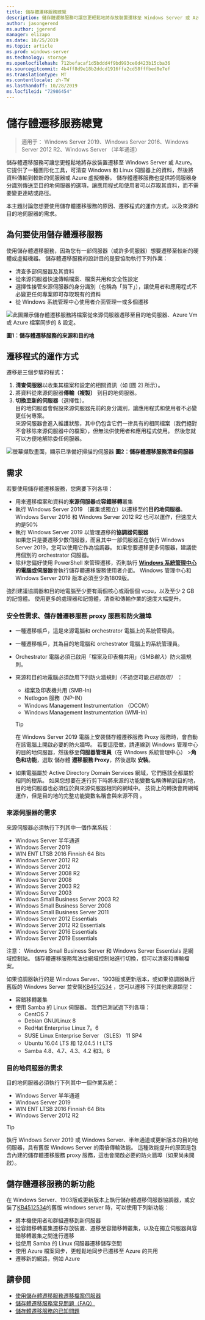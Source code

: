 ```yaml
---
title: 儲存體遷移服務總覽
description: 儲存體遷移服務可讓您更輕鬆地將存放裝置遷移至 Windows Server 或 Azure。 它提供了一種圖形化工具，可清查 Windows 和 Linux 伺服器上的資料，然後將資料傳輸到較新的伺服器或 Azure 虛擬機器。 儲存體遷移服務也提供將伺服器身分識別傳送至目的地伺服器的選項，讓應用程式和使用者可以存取其資料，而不需要變更連結或路徑。
author: jasongerend
ms.author: jgerend
manager: elizapo
ms.date: 10/25/2019
ms.topic: article
ms.prod: windows-server
ms.technology: storage
ms.openlocfilehash: 712befacaf1d5bddd4f9bd993ce0d423b15cba36
ms.sourcegitcommit: 4b4ff8d9e18b2ddcd1916ffa2cd58fffbed8e7ef
ms.translationtype: MT
ms.contentlocale: zh-TW
ms.lasthandoff: 10/28/2019
ms.locfileid: "72986454"
---
```

# <a name="storage-migration-service-overview"></a>儲存體遷移服務總覽

>適用于： Windows Server 2019、Windows Server 2016、Windows Server 2012 R2、Windows Server （半年通道）

儲存體遷移服務可讓您更輕鬆地將存放裝置遷移至 Windows Server 或 Azure。 它提供了一種圖形化工具，可清查 Windows 和 Linux 伺服器上的資料，然後將資料傳輸到較新的伺服器或 Azure 虛擬機器。 儲存體遷移服務也提供將伺服器身分識別傳送至目的地伺服器的選項，讓應用程式和使用者可以存取其資料，而不需要變更連結或路徑。

本主題討論您想要使用儲存體遷移服務的原因、遷移程式的運作方式，以及來源和目的地伺服器的需求。

## <a name="why-use-storage-migration-service"></a>為何要使用儲存體遷移服務

使用儲存體遷移服務，因為您有一部伺服器（或許多伺服器）想要遷移至較新的硬體或虛擬機器。 儲存體遷移服務的設計目的是要協助執行下列作業：

- 清查多部伺服器及其資料
- 從來源伺服器快速傳輸檔案、檔案共用和安全性設定
- 選擇性接管來源伺服器的身分識別（也稱為「剪下」），讓使用者和應用程式不必變更任何專案即可存取現有的資料
- 從 Windows 系統管理中心使用者介面管理一或多個遷移

![此圖顯示儲存體遷移服務將檔案從來源伺服器遷移至目的地伺服器、Azure Vm 或 Azure 檔案同步的 & 設定。](media/overview/storage-migration-service-diagram.png)

**圖1：儲存體遷移服務的來源和目的地**

## <a name="how-the-migration-process-works"></a>遷移程式的運作方式

遷移是三個步驟的程式：

1. **清查伺服器**以收集其檔案和設定的相關資訊（如 [圖 2] 所示）。
2. 將資料從來源伺服器**傳輸（複製）** 到目的地伺服器。
3. **切換至新的伺服器**（選擇性）。<br>目的地伺服器會假設來源伺服器先前的身分識別，讓應用程式和使用者不必變更任何專案。 <br>來源伺服器會進入維護狀態，其中仍包含它們一律具有的相同檔案（我們絕對不會移除來源伺服器中的檔案），但無法供使用者和應用程式使用。 然後您就可以方便地解除委任伺服器。

![螢幕擷取畫面，顯示已準備好掃描的伺服器](media/migrate/inventory.png)
**圖2：儲存體遷移服務清查伺服器**

## <a name="requirements"></a>需求

若要使用儲存體遷移服務，您需要下列各項：

- 用來遷移檔案和資料的**來源伺服器**或**容錯移轉**叢集
- 執行 Windows Server 2019 （叢集或獨立）以遷移至的**目的地伺服器**。 Windows Server 2016 和 Windows Server 2012 R2 也可以運作，但速度大約是50%
- 執行 Windows Server 2019 以管理遷移的**協調器伺服器**  <br>如果您只是要遷移少數伺服器，而且其中一部伺服器正在執行 Windows Server 2019，您可以使用它作為協調器。 如果您要遷移更多伺服器，建議使用個別的 orchestrator 伺服器。
- 除非您偏好使用 PowerShell 來管理遷移，否則執行 **[Windows 系統管理中心](../../manage/windows-admin-center/understand/windows-admin-center.md)的電腦或伺服器**會執行儲存體遷移服務使用者介面。 Windows 管理中心和 Windows Server 2019 版本必須至少為1809版。

強烈建議協調器和目的地電腦至少要有兩個核心或兩個個 vcpu，以及至少 2 GB 的記憶體。 使用更多的處理器和記憶體，清查和傳輸作業的速度大幅提升。

### <a name="security-requirements-the-storage-migration-service-proxy-service-and-firewall-ports"></a>安全性需求、儲存體遷移服務 proxy 服務和防火牆埠

- 一種遷移帳戶，這是來源電腦和 orchestrator 電腦上的系統管理員。
- 一種遷移帳戶，其為目的地電腦和 orchestrator 電腦上的系統管理員。
- Orchestrator 電腦必須已啟用「檔案及印表機共用」（SMB*輸入*）防火牆規則。
- 來源和目的地電腦必須啟用下列防火牆規則（不過您可能*已經啟用）* ：
  - 檔案及印表機共用 (SMB-In)
  - Netlogon 服務（NP-IN）
  - Windows Management Instrumentation （DCOM）
  - Windows Management Instrumentation (WMI-In)
  
  > [!TIP]
  > 在 Windows Server 2019 電腦上安裝儲存體遷移服務 Proxy 服務時，會自動在該電腦上開啟必要的防火牆埠。 若要這麼做，請連線到 Windows 管理中心的目的地伺服器，然後移至**伺服器管理員**（在 Windows 系統管理中心） >**角色和功能**，選取 儲存體 **遷移服務 Proxy**，然後選取 **安裝**。


- 如果電腦屬於 Active Directory Domain Services 網域，它們應該全都屬於相同的樹系。 如果您想要在進行剪下時將來源的功能變數名稱傳輸到目的地，目的地伺服器也必須位於與來源伺服器相同的網域中。 技術上的轉換會跨網域運作，但是目的地的完整功能變數名稱會與來源不同 。

### <a name="requirements-for-source-servers"></a>來源伺服器的需求

來源伺服器必須執行下列其中一個作業系統：

- Windows Server 半年通道
- Windows Server 2019
- WIN ENT LTSB 2016 Finnish 64 Bits
- Windows Server 2012 R2
- Windows Server 2012
- Windows Server 2008 R2
- Windows Server 2008
- Windows Server 2003 R2
- Windows Server 2003
- Windows Small Business Server 2003 R2
- Windows Small Business Server 2008
- Windows Small Business Server 2011
- Windows Server 2012 Essentials
- Windows Server 2012 R2 Essentials
- Windows Server 2016 Essentials
- Windows Server 2019 Essentials

注意： Windows Small Business Server 和 Windows Server Essentials 是網域控制站。 儲存體遷移服務無法從網域控制站進行切換，但可以清查和傳輸檔案。   

如果協調器執行的是 Windows Server、1903版或更新版本，或如果協調器執行舊版的 Windows Server 並安裝[KB4512534](https://support.microsoft.com/help/4512534/windows-10-update-kb4512534) ，您可以遷移下列其他來源類型：

- 容錯移轉叢集
- 使用 Samba 的 Linux 伺服器。 我們已測試過下列各項：
    - CentOS 7
    - Debian GNU/Linux 8
    - RedHat Enterprise Linux 7。6
    - SUSE Linux Enterprise Server （SLES） 11 SP4
    - Ubuntu 16.04 LTS 和 12.04.5 l t LTS
    - Samba 4.8、4.7、4.3、4.2 和3。6

### <a name="requirements-for-destination-servers"></a>目的地伺服器的需求

目的地伺服器必須執行下列其中一個作業系統：

- Windows Server 半年通道
- Windows Server 2019
- WIN ENT LTSB 2016 Finnish 64 Bits
- Windows Server 2012 R2

> [!TIP]
> 執行 Windows Server 2019 或 Windows Server、半年通道或更新版本的目的地伺服器，具有舊版 Windows Server 的兩倍傳輸效能。 這種效能提升的原因是包含內建的儲存體遷移服務 proxy 服務，這也會開啟必要的防火牆埠（如果尚未開啟）。

## <a name="whats-new-in-storage-migration-service"></a>儲存體遷移服務的新功能

在 Windows Server、1903版或更新版本上執行儲存體遷移伺服器協調器，或安裝了[KB4512534](https://support.microsoft.com/help/4512534/windows-10-update-kb4512534)的舊版 windows server 時，可以使用下列新功能：

- 將本機使用者和群組遷移到新伺服器
- 從容錯移轉叢集遷移存放裝置、遷移至容錯移轉叢集，以及在獨立伺服器與容錯移轉叢集之間進行遷移
- 從使用 Samba 的 Linux 伺服器遷移儲存空間
- 使用 Azure 檔案同步，更輕鬆地同步已遷移至 Azure 的共用
- 遷移新的網路，例如 Azure

## <a name="see-also"></a>請參閱

- [使用儲存體遷移服務遷移檔案伺服器](migrate-data.md)
- [儲存體遷移服務常見問題（FAQ）](faq.md)
- [儲存體遷移服務的已知問題](known-issues.md)
